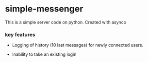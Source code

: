 # simple-messenger

This is a simple server code on python.
Created with asynco

### key features

- Logging of history (10 last messages) for newly connected users.

- Inability to take an existing login
